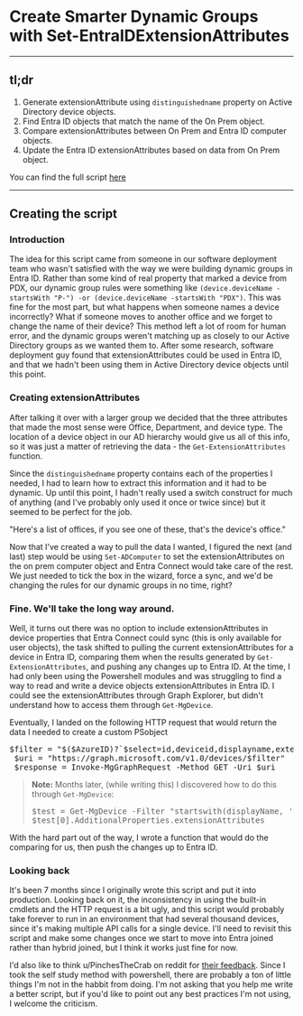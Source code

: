 # Create Smarter Dynamic Groups with Set-EntraIDExtensionAttributes 
---

## tl;dr

1. Generate extensionAttribute using `distinguishedname` property on Active Directory device objects.
2. Find Entra ID objects that match the name of the On Prem object.
3. Compare extensionAttributes between On Prem and Entra ID computer objects. 
4. Update the Entra ID extensionAttributes based on data from On Prem object. 

You can find the full script [here](https://github.com/aklinden/Set-EntraIDExtensionAttributes)

---

## Creating the script

### Introduction

The idea for this script came from someone in our software deployment team who wasn't satisfied with the way we were building dynamic groups in Entra ID. Rather than some kind of real property that marked a device from PDX, our dynamic group rules were something like `(device.deviceName -startsWith "P-") -or (device.deviceName -startsWith "PDX")`. This was fine for the most part, but what happens when someone names a device incorrectly? What if someone moves to another office and we forget to change the name of their device? This method left a lot of room for human error, and the dynamic groups weren't matching up as closely to our Active Directory groups as we wanted them to. After some research, software deployment guy found that extensionAttributes could be used in Entra ID, and that we hadn't been using them in Active Directory device objects until this point.  

### Creating extensionAttributes

 After talking it over with a larger group we decided that the three attributes that made the most sense were Office, Department, and device type. The location of a device object in our AD hierarchy would give us all of this info, so it was just a matter of retrieving the data - the `Get-ExtensionAttributes` function.  

 Since the `distinguishedname` property contains each of the properties I needed, I had to learn how to extract this information and it had to be dynamic. Up until this point, I hadn't really used a switch construct for much of anything (and I've probably only used it once or twice since) but it seemed to be perfect for the job.  
 
 "Here's a list of offices, if you see one of these, that's the device's office."  

 Now that I've created a way to pull the data I wanted, I figured the next (and last) step would be using `Set-ADComputer` to set the extensionAttributes on the on prem computer object and Entra Connect would take care of the rest. We just needed to tick the box in the wizard, force a sync, and we'd be changing the rules for our dynamic groups in no time, right?  

### Fine. We'll take the long way around.  

 Well, it turns out there was no option to include extensionAttributes in device properties that Entra Connect could sync (this is only available for user objects), the task shifted to pulling the current extensionAttributes for a device in Entra ID, comparing them when the results generated by `Get-ExtensionAttributes`, and pushing any changes up to Entra ID. At the time, I had only been using the Powershell modules and was struggling to find a way to read and write a device objects extensionAttributes in Entra ID. I could see the extensionAttributes through Graph Explorer, but didn't understand how to access them through `Get-MgDevice`.

 Eventually, I landed on the following HTTP request that would return the data I needed to create a custom PSobject 

 <pre>$filter = "$($AzureID)?`$select=id,deviceid,displayname,extensionAttributes,trustType" 
 $uri = "https://graph.microsoft.com/v1.0/devices/$filter" 
 $response = Invoke-MgGraphRequest -Method GET -Uri $uri</pre>  

  > **Note:**
  > Months later, (while writing this) I discovered how to do this through `Get-MgDevice`:
  > <pre>$test = Get-MgDevice -Filter "startswith(displayName, '$env:COMPUTERNAME')" -ConsistencyLevel eventual
  > $test[0].AdditionalProperties.extensionAttributes</pre>

With the hard part out of the way, I wrote a function that would do the comparing for us, then push the changes up to Entra ID.   

### Looking back  

It's been 7 months since I originally wrote this script and put it into production. Looking back on it, the inconsistency in using the built-in cmdlets and the HTTP request is a bit ugly, and this script would probably take forever to run in an environment that had several thousand devices, since it's making multiple API calls for a single device. I'll need to revisit this script and make some changes once we start to move into Entra joined rather than hybrid joined, but I think it works just fine for now.  

I'd also like to think u/PinchesTheCrab on reddit for [their feedback](https://www.reddit.com/r/PowerShell/comments/1h1hb1w/comment/lzc3a3o/?utm_source=share&utm_medium=web3x&utm_name=web3xcss&utm_term=1&utm_content=share_button). Since I took the self study method with powershell, there are probably a ton of little things I'm not in the habbit from doing. I'm not asking that you help me write a better script, but if you'd like to point out any best practices I'm not using, I welcome the criticism. 